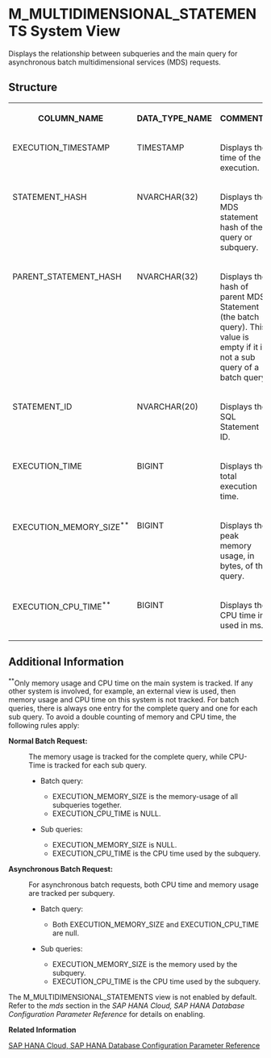 <!-- loio4de7e92c6015491aa380bdfe26070aa0 -->

# M\_MULTIDIMENSIONAL\_STATEMENTS System View

Displays the relationship between subqueries and the main query for asynchronous batch multidimensional services \(MDS\) requests.



## Structure


<table>
<tr>
<th valign="top">

COLUMN\_NAME

</th>
<th valign="top">

DATA\_TYPE\_NAME

</th>
<th valign="top">

COMMENTS

</th>
</tr>
<tr>
<td valign="top">

EXECUTION\_TIMESTAMP

</td>
<td valign="top">

TIMESTAMP

</td>
<td valign="top">

Displays the time of the execution.

</td>
</tr>
<tr>
<td valign="top">

STATEMENT\_HASH

</td>
<td valign="top">

NVARCHAR\(32\)

</td>
<td valign="top">

Displays the MDS statement hash of the query or subquery.

</td>
</tr>
<tr>
<td valign="top">

PARENT\_STATEMENT\_HASH

</td>
<td valign="top">

NVARCHAR\(32\)

</td>
<td valign="top">

Displays the hash of parent MDS Statement \(the batch query\). This value is empty if it is not a sub query of a batch query.

</td>
</tr>
<tr>
<td valign="top">

STATEMENT\_ID

</td>
<td valign="top">

NVARCHAR\(20\)

</td>
<td valign="top">

Displays the SQL Statement ID.

</td>
</tr>
<tr>
<td valign="top">

EXECUTION\_TIME

</td>
<td valign="top">

BIGINT

</td>
<td valign="top">

Displays the total execution time.

</td>
</tr>
<tr>
<td valign="top">

EXECUTION\_MEMORY\_SIZE<sup>\*\*</sup>

</td>
<td valign="top">

BIGINT

</td>
<td valign="top">

Displays the peak memory usage, in bytes, of the query.

</td>
</tr>
<tr>
<td valign="top">

EXECUTION\_CPU\_TIME<sup>\*\*</sup>

</td>
<td valign="top">

BIGINT

</td>
<td valign="top">

Displays the CPU time in used in ms.

</td>
</tr>
</table>



<a name="loio4de7e92c6015491aa380bdfe26070aa0__section_n2h_4fs_dyb"/>

## Additional Information

<sup>\*\*</sup>Only memory usage and CPU time on the main system is tracked. If any other system is involved, for example, an external view is used, then memory usage and CPU time on this system is not tracked. For batch queries, there is always one entry for the complete query and one for each sub query. To avoid a double counting of memory and CPU time, the following rules apply:


<dl>
<dt><b>

Normal Batch Request:

</b></dt>
<dd>

The memory usage is tracked for the complete query, while CPU-Time is tracked for each sub query.

-   Batch query:
    -   EXECUTION\_MEMORY\_SIZE is the memory-usage of all subqueries together.
    -   EXECUTION\_CPU\_TIME is NULL.

-   Sub queries:
    -   EXECUTION\_MEMORY\_SIZE is NULL.
    -   EXECUTION\_CPU\_TIME is the CPU time used by the subquery.




</dd><dt><b>

Asynchronous Batch Request:

</b></dt>
<dd>

For asynchronous batch requests, both CPU time and memory usage are tracked per subquery.

-   Batch query:
    -   Both EXECUTION\_MEMORY\_SIZE and EXECUTION\_CPU\_TIME are null.

-   Sub queries:
    -   EXECUTION\_MEMORY\_SIZE is the memory used by the subquery.
    -   EXECUTION\_CPU\_TIME is the CPU time used by the subquery.




</dd>
</dl>

The M\_MULTIDIMENSIONAL\_STATEMENTS view is not enabled by default. Refer to the *mds* section in the *SAP HANA Cloud, SAP HANA Database Configuration Parameter Reference* for details on enabling.

**Related Information**  


[SAP HANA Cloud, SAP HANA Database Configuration Parameter Reference](https://help.sap.com/docs/hana-cloud-database/sap-hana-cloud-sap-hana-database-configuration-parameter-reference/sap-hana-configuration-parameter-reference-detail)

